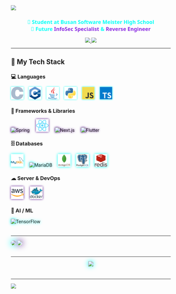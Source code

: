 <!-- README.md -->

<!-- 헤더 애니메이션 + 한 줄 소개 -->
<img src="https://capsule-render.vercel.app/api?type=waving&color=0:00FFF7,100:4B0082&height=200&section=header&text=Hi%20👋,%20I'm%20Fixgram!&fontSize=44&fontAlignY=40&desc=정보보안과%20리버싱%20전문가를%20꿈꾸는%20열정적인%20개발자입니다.&descAlignY=70&descAlign=62&fontWeight=700&animation=twinkling&textColor=FFFFFF&descColor=CCCCFF"/>


<h3 align="center" style="font-family: 'Segoe UI', Tahoma, Geneva, Verdana, sans-serif; color:#00FFF7; font-weight:700;">
  🚀 Student at Busan Software Meister High School<br>
  🌱 Future <span style="color:#8A2BE2;">InfoSec Specialist</span> & <span style="color:#8A2BE2;">Reverse Engineer</span>
</h3>

<p align="center">
  <a href="https://instagram.com/kim.minje32" target="_blank">
    <img src="https://img.shields.io/badge/Instagram-%23E4405F.svg?&style=for-the-badge&logo=Instagram&logoColor=white" />
  </a>
  <img src="https://komarev.com/ghpvc/?username=fixgramwork&label=Profile%20Views&color=00FFF7&style=for-the-badge" />
</p>

---

## 🧰 My Tech Stack

### 💻 Languages
<p align="left" style="margin-bottom:12px;">
  <img src="https://raw.githubusercontent.com/devicons/devicon/master/icons/c/c-original.svg" width="40" title="C" style="margin-right:12px; filter: drop-shadow(0 0 2px #00fff7);"/>
  <img src="https://raw.githubusercontent.com/devicons/devicon/master/icons/cplusplus/cplusplus-original.svg" width="40" title="C++" style="margin-right:12px; filter: drop-shadow(0 0 2px #00fff7);"/>
  <img src="https://raw.githubusercontent.com/devicons/devicon/master/icons/java/java-original.svg" width="40" title="Java" style="margin-right:12px; filter: drop-shadow(0 0 2px #00fff7);"/>
  <img src="https://raw.githubusercontent.com/devicons/devicon/master/icons/python/python-original.svg" width="40" title="Python" style="margin-right:12px; filter: drop-shadow(0 0 2px #00fff7);"/>
  <img src="https://raw.githubusercontent.com/devicons/devicon/master/icons/javascript/javascript-original.svg" width="40" title="JavaScript" style="margin-right:12px; filter: drop-shadow(0 0 2px #00fff7);"/>
  <img src="https://raw.githubusercontent.com/devicons/devicon/master/icons/typescript/typescript-original.svg" width="40" title="TypeScript" style="margin-right:12px; filter: drop-shadow(0 0 2px #00fff7);"/>

### 🧩 Frameworks & Libraries
<p align="left" style="margin-bottom:12px;">
  <img src="https://www.vectorlogo.zone/logos/springio/springio-icon.svg" width="40" title="Spring" style="margin-right:16px; filter: drop-shadow(0 0 3px #4B0082);"/>
  <img src="https://raw.githubusercontent.com/devicons/devicon/master/icons/react/react-original.svg" width="40" title="React" style="margin-right:16px; filter: drop-shadow(0 0 3px #4B0082);"/>
  <img src="https://cdn.worldvectorlogo.com/logos/nextjs-2.svg" width="40" title="Next.js" style="margin-right:16px; filter: drop-shadow(0 0 3px #4B0082);"/>
  <img src="https://www.vectorlogo.zone/logos/flutterio/flutterio-icon.svg" width="40" title="Flutter" style="margin-right:16px; filter: drop-shadow(0 0 3px #4B0082);"/>
</p>

### 🗄️ Databases
<p align="left" style="margin-bottom:12px;">
  <img src="https://raw.githubusercontent.com/devicons/devicon/master/icons/mysql/mysql-original-wordmark.svg" width="40" title="MySQL" style="margin-right:14px; filter: drop-shadow(0 0 4px #00fff7);"/>
  <img src="https://www.vectorlogo.zone/logos/mariadb/mariadb-icon.svg" width="40" title="MariaDB" style="margin-right:14px; filter: drop-shadow(0 0 4px #00fff7);"/>
  <img src="https://raw.githubusercontent.com/devicons/devicon/master/icons/mongodb/mongodb-original-wordmark.svg" width="40" title="MongoDB" style="margin-right:14px; filter: drop-shadow(0 0 4px #00fff7);"/>
  <img src="https://raw.githubusercontent.com/devicons/devicon/master/icons/postgresql/postgresql-original-wordmark.svg" width="40" title="PostgreSQL" style="margin-right:14px; filter: drop-shadow(0 0 4px #00fff7);"/>
  <img src="https://raw.githubusercontent.com/devicons/devicon/master/icons/redis/redis-original-wordmark.svg" width="40" title="Redis" style="filter: drop-shadow(0 0 4px #00fff7);"/>
</p>

### ☁ Server & DevOps
<p align="left" style="margin-bottom:12px;">
  <img src="https://raw.githubusercontent.com/devicons/devicon/master/icons/amazonwebservices/amazonwebservices-original-wordmark.svg" width="40" title="AWS" style="margin-right:16px; filter: drop-shadow(0 0 3px #4B0082);"/>
  <img src="https://raw.githubusercontent.com/devicons/devicon/master/icons/docker/docker-original-wordmark.svg" width="40" title="Docker" style="filter: drop-shadow(0 0 3px #4B0082);"/>
</p>

### 🧠 AI / ML
<p align="left" style="margin-bottom:36px;">
  <img src="https://www.vectorlogo.zone/logos/tensorflow/tensorflow-icon.svg" width="40" title="TensorFlow" style="filter: drop-shadow(0 0 5px #00fff7);"/>
</p>

---

<p align="left" style="margin-bottom:32px;">
  <img src="https://github-readme-stats.vercel.app/api?username=fixgramwork&show_icons=true&theme=tokyonight&hide_border=true" width="48%" style="border-radius:12px; box-shadow: 0 0 20px #00fff7;"/>
  <img src="https://github-readme-stats.vercel.app/api/top-langs/?username=fixgramwork&layout=compact&theme=tokyonight&hide_border=true" width="48%" style="border-radius:12px; box-shadow: 0 0 20px #4B0082;"/>
</p>

---

<p align="center" style="margin-bottom:36px;">
  <img src="https://github-profile-trophy.vercel.app/?username=fixgramwork&theme=onedark&column=6&margin-w=15&margin-h=15" style="filter: drop-shadow(0 0 8px #00fff7);"/>
</p>

---

<!-- 푸터 애니메이션 -->
<img src="https://capsule-render.vercel.app/api?type=waving&color=0:4B0082,100:00FFF7&height=100&section=footer&textColor=FFFFFF"/>
